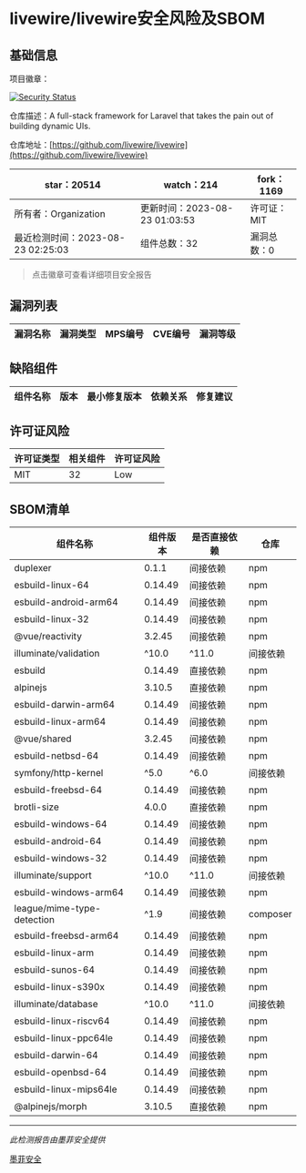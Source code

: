 # livewire/livewire安全风险及SBOM

## 基础信息

项目徽章：

[![Security Status](https://www.murphysec.com/platform3/v31/badge/1694052885686808576.svg)](https://www.murphysec.com/console/report/1692967165772980224/1694052885686808576)

仓库描述：A full-stack framework for Laravel that takes the pain out of building dynamic UIs.

仓库地址：[https://github.com/livewire/livewire](https://github.com/livewire/livewire)

| star：20514 | watch：214 | fork：1169 |
| ----------- | -------------- | ------------ |
| 所有者：Organization | 更新时间：2023-08-23 01:03:53 | 许可证：MIT |
| 最近检测时间：2023-08-23 02:25:03 | 组件总数：32 | 漏洞总数：0 |

> 点击徽章可查看详细项目安全报告



## 漏洞列表

| 漏洞名称 | 漏洞类型 | MPS编号 | CVE编号 | 漏洞等级 |
| ------- | ------ | ------- | ------ | ----- |





## 缺陷组件

| 组件名称 | 版本 | 最小修复版本 | 依赖关系 | 修复建议 |
| -------- | ---- | ------------ | -------- | -------- |





## 许可证风险

| 许可证类型 | 相关组件 | 许可证风险 |
| ---------- | -------- | ---------- |
|MIT|32|Low|




## SBOM清单

| 组件名称 | 组件版本 | 是否直接依赖 | 仓库 |
| -------- | -------- | ------------ | ---- |
|duplexer|0.1.1|间接依赖|npm|
|esbuild-linux-64|0.14.49|间接依赖|npm|
|esbuild-android-arm64|0.14.49|间接依赖|npm|
|esbuild-linux-32|0.14.49|间接依赖|npm|
|@vue/reactivity|3.2.45|间接依赖|npm|
|illuminate/validation|^10.0|^11.0|间接依赖|composer|
|esbuild|0.14.49|直接依赖|npm|
|alpinejs|3.10.5|直接依赖|npm|
|esbuild-darwin-arm64|0.14.49|间接依赖|npm|
|esbuild-linux-arm64|0.14.49|间接依赖|npm|
|@vue/shared|3.2.45|间接依赖|npm|
|esbuild-netbsd-64|0.14.49|间接依赖|npm|
|symfony/http-kernel|^5.0|^6.0|间接依赖|composer|
|esbuild-freebsd-64|0.14.49|间接依赖|npm|
|brotli-size|4.0.0|直接依赖|npm|
|esbuild-windows-64|0.14.49|间接依赖|npm|
|esbuild-android-64|0.14.49|间接依赖|npm|
|esbuild-windows-32|0.14.49|间接依赖|npm|
|illuminate/support|^10.0|^11.0|间接依赖|composer|
|esbuild-windows-arm64|0.14.49|间接依赖|npm|
|league/mime-type-detection|^1.9|间接依赖|composer|
|esbuild-freebsd-arm64|0.14.49|间接依赖|npm|
|esbuild-linux-arm|0.14.49|间接依赖|npm|
|esbuild-sunos-64|0.14.49|间接依赖|npm|
|esbuild-linux-s390x|0.14.49|间接依赖|npm|
|illuminate/database|^10.0|^11.0|间接依赖|composer|
|esbuild-linux-riscv64|0.14.49|间接依赖|npm|
|esbuild-linux-ppc64le|0.14.49|间接依赖|npm|
|esbuild-darwin-64|0.14.49|间接依赖|npm|
|esbuild-openbsd-64|0.14.49|间接依赖|npm|
|esbuild-linux-mips64le|0.14.49|间接依赖|npm|
|@alpinejs/morph|3.10.5|直接依赖|npm|


------

*此检测报告由墨菲安全提供*

[墨菲安全](www.murphysec.com)